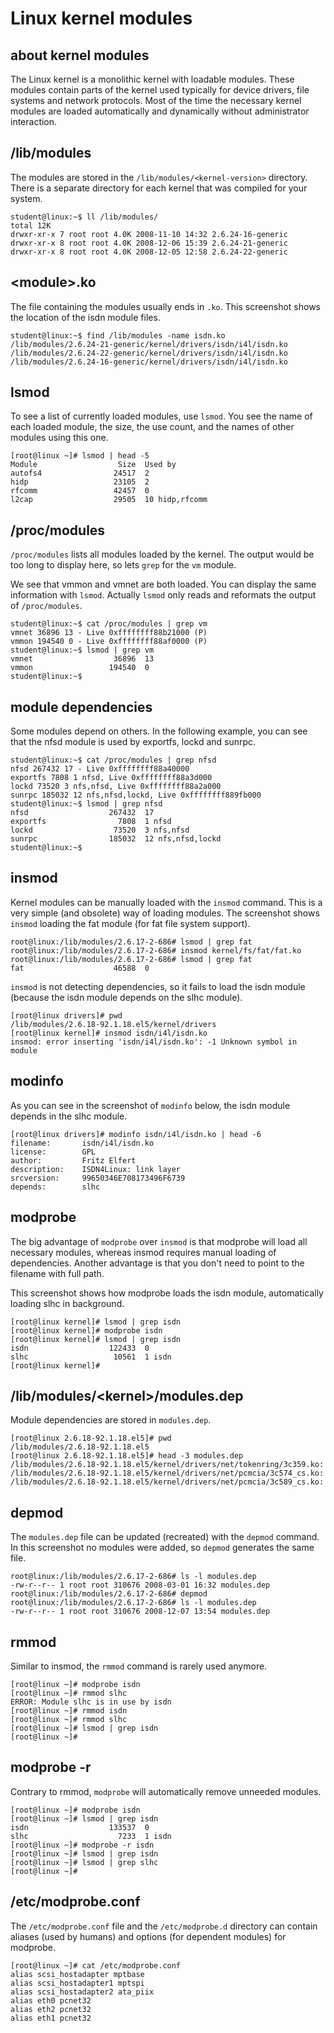 # Linux kernel modules

## about kernel modules

The Linux kernel is a monolithic kernel with loadable modules. These
modules contain parts of the kernel used typically for device drivers,
file systems and network protocols. Most of the time the necessary
kernel modules are loaded automatically and dynamically without
administrator interaction.

## /lib/modules

The modules are stored in the
`/lib/modules/<kernel-version>` directory. There is a
separate directory for each kernel that was compiled for your system.

    student@linux:~$ ll /lib/modules/
    total 12K
    drwxr-xr-x 7 root root 4.0K 2008-11-10 14:32 2.6.24-16-generic
    drwxr-xr-x 8 root root 4.0K 2008-12-06 15:39 2.6.24-21-generic
    drwxr-xr-x 8 root root 4.0K 2008-12-05 12:58 2.6.24-22-generic

## \<module\>.ko

The file containing the modules usually ends in `.ko`. This screenshot
shows the location of the isdn module files.

    student@linux:~$ find /lib/modules -name isdn.ko
    /lib/modules/2.6.24-21-generic/kernel/drivers/isdn/i4l/isdn.ko
    /lib/modules/2.6.24-22-generic/kernel/drivers/isdn/i4l/isdn.ko
    /lib/modules/2.6.24-16-generic/kernel/drivers/isdn/i4l/isdn.ko

## lsmod

To see a list of currently loaded modules, use `lsmod`.
You see the name of each loaded module, the size, the use count, and the
names of other modules using this one.

    [root@linux ~]# lsmod | head -5
    Module                  Size  Used by
    autofs4                24517  2 
    hidp                   23105  2 
    rfcomm                 42457  0 
    l2cap                  29505  10 hidp,rfcomm

## /proc/modules

`/proc/modules` lists all modules loaded by the kernel.
The output would be too long to display here, so lets
`grep` for the `vm` module.

We see that vmmon and vmnet are both loaded. You can display the same
information with `lsmod`. Actually `lsmod` only reads and
reformats the output of `/proc/modules`.

    student@linux:~$ cat /proc/modules | grep vm
    vmnet 36896 13 - Live 0xffffffff88b21000 (P)
    vmmon 194540 0 - Live 0xffffffff88af0000 (P)
    student@linux:~$ lsmod | grep vm
    vmnet                  36896  13 
    vmmon                 194540  0 
    student@linux:~$

## module dependencies

Some modules depend on others. In the following example, you can see
that the nfsd module is used by exportfs, lockd and sunrpc.

    student@linux:~$ cat /proc/modules | grep nfsd
    nfsd 267432 17 - Live 0xffffffff88a40000
    exportfs 7808 1 nfsd, Live 0xffffffff88a3d000
    lockd 73520 3 nfs,nfsd, Live 0xffffffff88a2a000
    sunrpc 185032 12 nfs,nfsd,lockd, Live 0xffffffff889fb000
    student@linux:~$ lsmod | grep nfsd
    nfsd                  267432  17 
    exportfs                7808  1 nfsd
    lockd                  73520  3 nfs,nfsd
    sunrpc                185032  12 nfs,nfsd,lockd
    student@linux:~$

## insmod

Kernel modules can be manually loaded with the `insmod`
command. This is a very simple (and obsolete) way of loading modules.
The screenshot shows `insmod` loading the fat module (for fat file
system support).

    root@linux:/lib/modules/2.6.17-2-686# lsmod | grep fat
    root@linux:/lib/modules/2.6.17-2-686# insmod kernel/fs/fat/fat.ko 
    root@linux:/lib/modules/2.6.17-2-686# lsmod | grep fat
    fat                    46588  0

`insmod` is not detecting dependencies, so it fails to load the isdn
module (because the isdn module depends on the slhc module).

    [root@linux drivers]# pwd
    /lib/modules/2.6.18-92.1.18.el5/kernel/drivers
    [root@linux kernel]# insmod isdn/i4l/isdn.ko 
    insmod: error inserting 'isdn/i4l/isdn.ko': -1 Unknown symbol in module

## modinfo

As you can see in the screenshot of `modinfo` below, the
isdn module depends in the slhc module.

    [root@linux drivers]# modinfo isdn/i4l/isdn.ko | head -6
    filename:       isdn/i4l/isdn.ko
    license:        GPL
    author:         Fritz Elfert
    description:    ISDN4Linux: link layer
    srcversion:     99650346E708173496F6739
    depends:        slhc

## modprobe

The big advantage of `modprobe` over
`insmod` is that modprobe will load all necessary modules,
whereas insmod requires manual loading of dependencies. Another
advantage is that you don't need to point to the filename with full
path.

This screenshot shows how modprobe loads the isdn module, automatically
loading slhc in background.

    [root@linux kernel]# lsmod | grep isdn
    [root@linux kernel]# modprobe isdn
    [root@linux kernel]# lsmod | grep isdn
    isdn                  122433  0 
    slhc                   10561  1 isdn
    [root@linux kernel]#

## /lib/modules/\<kernel\>/modules.dep

Module dependencies are stored in `modules.dep`.

    [root@linux 2.6.18-92.1.18.el5]# pwd
    /lib/modules/2.6.18-92.1.18.el5
    [root@linux 2.6.18-92.1.18.el5]# head -3 modules.dep 
    /lib/modules/2.6.18-92.1.18.el5/kernel/drivers/net/tokenring/3c359.ko:
    /lib/modules/2.6.18-92.1.18.el5/kernel/drivers/net/pcmcia/3c574_cs.ko:
    /lib/modules/2.6.18-92.1.18.el5/kernel/drivers/net/pcmcia/3c589_cs.ko:

## depmod

The `modules.dep` file can be updated (recreated) with the
`depmod` command. In this screenshot no modules were
added, so `depmod` generates the same file.

    root@linux:/lib/modules/2.6.17-2-686# ls -l modules.dep 
    -rw-r--r-- 1 root root 310676 2008-03-01 16:32 modules.dep
    root@linux:/lib/modules/2.6.17-2-686# depmod
    root@linux:/lib/modules/2.6.17-2-686# ls -l modules.dep 
    -rw-r--r-- 1 root root 310676 2008-12-07 13:54 modules.dep

## rmmod

Similar to insmod, the `rmmod` command is rarely used
anymore.

    [root@linux ~]# modprobe isdn
    [root@linux ~]# rmmod slhc
    ERROR: Module slhc is in use by isdn
    [root@linux ~]# rmmod isdn
    [root@linux ~]# rmmod slhc
    [root@linux ~]# lsmod | grep isdn
    [root@linux ~]#

## modprobe -r

Contrary to rmmod, `modprobe` will automatically remove
unneeded modules.

    [root@linux ~]# modprobe isdn
    [root@linux ~]# lsmod | grep isdn
    isdn                  133537  0 
    slhc                    7233  1 isdn
    [root@linux ~]# modprobe -r isdn
    [root@linux ~]# lsmod | grep isdn
    [root@linux ~]# lsmod | grep slhc
    [root@linux ~]#

## /etc/modprobe.conf

The `/etc/modprobe.conf` file and the
`/etc/modprobe.d` directory can contain aliases (used by
humans) and options (for dependent modules) for modprobe.

    [root@linux ~]# cat /etc/modprobe.conf
    alias scsi_hostadapter mptbase
    alias scsi_hostadapter1 mptspi
    alias scsi_hostadapter2 ata_piix
    alias eth0 pcnet32
    alias eth2 pcnet32
    alias eth1 pcnet32

